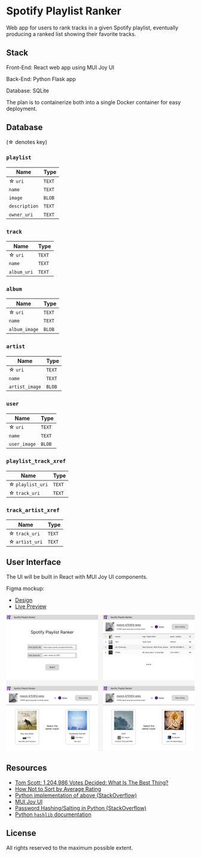 # Spotify Playlist Ranker

Web app for users to rank tracks in a given Spotify playlist, eventually producing a ranked list showing their favorite
tracks.

## Stack

Front-End: React web app using MUI Joy UI

Back-End: Python Flask app

Database: SQLite

The plan is to containerize both into a single Docker container for easy deployment.

## Database

(☆ denotes key)

### `playlist`

| Name          | Type   |
|---------------|--------|
| ☆ `uri`       | `TEXT` |
| `name`        | `TEXT` |
| `image`       | `BLOB` |
| `description` | `TEXT` |
| `owner_uri`   | `TEXT` |

### `track`

| Name        | Type   |
|-------------|--------|
| ☆ `uri`     | `TEXT` |
| `name`      | `TEXT` |
| `album_uri` | `TEXT` |

### `album`

| Name          | Type   |
|---------------|--------|
| ☆ `uri`       | `TEXT` |
| `name`        | `TEXT` |
| `album_image` | `BLOB` |

### `artist`

| Name           | Type   |
|----------------|--------|
| ☆ `uri`        | `TEXT` |
| `name`         | `TEXT` |
| `artist_image` | `BLOB` |

### `user`

| Name         | Type   |
|--------------|--------|
| ☆ `uri`      | `TEXT` |
| `name`       | `TEXT` |
| `user_image` | `BLOB` |

### `playlist_track_xref`

| Name             | Type   |
|------------------|--------|
| ☆ `playlist_uri` | `TEXT` |
| ☆ `track_uri`    | `TEXT` |

### `track_artist_xref`

| Name           | Type   |
|----------------|--------|
| ☆ `track_uri`  | `TEXT` |
| ☆ `artist_uri` | `TEXT` |

## User Interface

The UI will be built in React with MUI Joy UI components.

Figma mockup:

- [Design](https://www.figma.com/file/YcANdKT3sy9axCBssIUqvo/Spotify-Playlist-Ranker?type=design&node-id=0-1&mode=design)
- [Live Preview](https://www.figma.com/proto/YcANdKT3sy9axCBssIUqvo/Spotify-Playlist-Ranker?type=design&node-id=2-2&scaling=min-zoom&page-id=0%3A1&starting-point-node-id=2%3A2)

![UI Mockup](data/ui_mockup.png)

## Resources

- [Tom Scott: 1,204,986 Votes Decided: What Is The Best Thing?](https://www.youtube.com/watch?v=ALy6e7GbDRQ)
- [How Not to Sort by Average Rating](https://www.evanmiller.org/how-not-to-sort-by-average-rating.html)
- [Python implementation of above (StackOverflow)](https://stackoverflow.com/a/10029645/7492795)
- [MUI Joy UI](https://mui.com/joy-ui/getting-started/)
- [Password Hashing/Salting in Python (StackOverflow)](https://stackoverflow.com/a/56915300/7492795)
- [Python `hashlib` documentation](https://docs.python.org/3/library/hashlib.html)

## License

All rights reserved to the maximum possible extent.